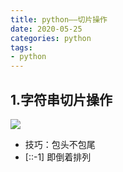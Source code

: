 ```yaml
---
title: python——切片操作
date: 2020-05-25
categories: python
tags: 
- python
---
```

## 1.字符串切片操作
![](https://jiapeiyang.oss-cn-beijing.aliyuncs.com/img/20200525182526.png)
* 技巧：包头不包尾
* [::-1]  即倒着排列
